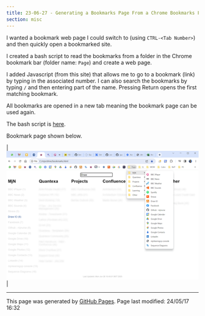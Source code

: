 ```yaml
---
title: 23-06-27 - Generating a Bookmarks Page From a Chrome Bookmarks Folder
section: misc
---
```


I wanted a bookmark web page I could switch to (using `CTRL-<Tab Number>`) and then quickly open a bookmarked site.

I created a bash script to read the bookmarks from a folder in the Chrome bookmark bar (folder name: `Page`) and create a web page.

I added Javascript (from this site) that allows me to go to a bookmark (link) by typing in the associated number.  I can also search the bookmarks by typing `/` and then entering part of the name.  Pressing Return opens the first matching bookmark.

All bookmarks are opened in a new tab meaning the bookmark page can be used again.

The bash script is [here](https://mjnurse.github.io/LinuxBash-L/Script_gen-bookmark-page_-_Generates_a_bookmark_web_page_from_a_folder_in_the_Chrome_bookmarks_bar.html).

Bookmark page shown below.

| ![](/Blog-B/images/gen-bookmarks-page.png) |

<hr>
<p class="pagedate">This page was generated by <a href=".">GitHub Pages</a>.  Page last modified: 24/05/17 16:32</p>
